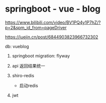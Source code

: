 # springboot - vue - blog



https://www.bilibili.com/video/BV1PQ4y1P7hZ/?p=2&spm_id_from=pageDriver


https://juejin.cn/post/6844903823966732302


db: vueblog

1. springboot migration: flyway

2. api 返回结果统一

3. shiro-redis
    - 启动redis
4. jwt